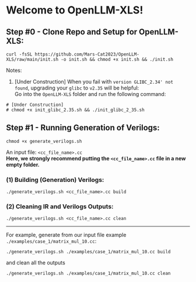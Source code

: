 # Welcome to **OpenLLM-XLS**!

## Step #0 - Clone Repo and Setup for OpenLLM-XLS:
```
curl -fsSL https://github.com/Mars-Cat2023/OpenLLM-XLS/raw/main/init.sh -o init.sh && chmod +x init.sh && ./init.sh
```

Notes:
1. [Under Construction] When you fail with `version GLIBC_2.34' not found`, upgrading your `glibc` to `v2.35` will be helpful:  
Go into the `OpenLLM-XLS` folder and run the following command:
```
# [Under Construction]
# chmod +x init_glibc_2.35.sh && ./init_glibc_2_35.sh
```

## Step #1 - Running Generation of Verilogs:
```
chmod +x generate_verilogs.sh
```
An input file: `<cc_file_name>.cc`  
**Here, we strongly recommend putting the `<cc_file_name>.cc` file in a new empty folder.**
### (1) Building (Generation) Verilogs:
```
./generate_verilogs.sh <cc_file_name>.cc build
```

### (2) Cleaning IR and Verilogs Outputs:
```
./generate_verilogs.sh <cc_file_name>.cc clean
```

------
For example, generate from our input file example `./examples/case_1/matrix_mul_10.cc`:

```
./generate_verilogs.sh ./examples/case_1/matrix_mul_10.cc build
```
and clean all the outputs
```
./generate_verilogs.sh ./examples/case_1/matrix_mul_10.cc clean
```
